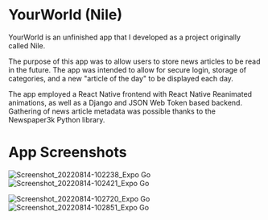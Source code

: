 # YourWorld (Nile)
YourWorld is an unfinished app that I developed as a project originally called Nile.

The purpose of this app was to allow users to store news articles to be read in the future. The app was intended to allow for secure login, storage of categories, and a new "article of the day" to be displayed each day.

The app employed a React Native frontend with React Native Reanimated animations, as well as a Django and JSON Web Token based backend. Gathering of news article metadata was possible thanks to the Newspaper3k Python library.

# App Screenshots
![Screenshot_20220814-102238_Expo Go](https://user-images.githubusercontent.com/106849931/189779814-9fe232b6-0071-4c0d-9b00-c881ec898f4b.jpg) ![Screenshot_20220814-102421_Expo Go](https://user-images.githubusercontent.com/106849931/189779878-3a40e8fb-2c84-48f0-b4af-089a150c0a66.jpg)

![Screenshot_20220814-102720_Expo Go](https://user-images.githubusercontent.com/106849931/189779914-26230a7d-3a01-43fe-b2b6-032a00e09426.jpg) ![Screenshot_20220814-102851_Expo Go](https://user-images.githubusercontent.com/106849931/189779929-65742e6d-3511-435b-a715-97b1e51bef30.jpg)
